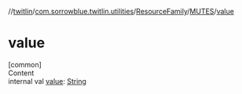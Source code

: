 //[twitlin](../../../index.md)/[com.sorrowblue.twitlin.utilities](../../index.md)/[ResourceFamily](../index.md)/[MUTES](index.md)/[value](value.md)



# value  
[common]  
Content  
internal val [value](value.md): [String](https://kotlinlang.org/api/latest/jvm/stdlib/kotlin/-string/index.html)  



